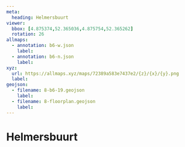 ```yaml
---
meta:
  heading: Helmersbuurt
viewer:
  bbox: [4.875374,52.365036,4.875754,52.365262]
  rotation: 26
allmaps:
  - annotation: b6-w.json
    label:
  - annotation: b6-n.json
    label:
xyz:
  url: https://allmaps.xyz/maps/72389a583e7437e2/{z}/{x}/{y}.png
  label:
geojson: 
  - filename: 8-b6-19.geojson
    label: 
  - filename: 8-floorplan.geojson
    label: 
---
```

# Helmersbuurt